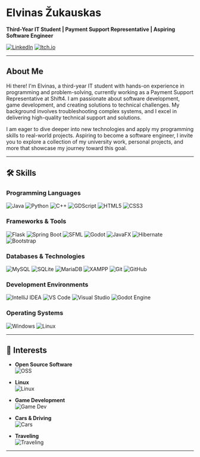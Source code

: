 # Elvinas Žukauskas

**Third-Year IT Student | Payment Support Representative | Aspiring Software Engineer**

[![LinkedIn](https://img.shields.io/badge/LinkedIn-%230077B5.svg?style=for-the-badge&logo=linkedin&logoColor=white)](https://www.linkedin.com/in/elvinas-%C5%BEukauskas/)
[![Itch.io](https://img.shields.io/badge/Itch.io-%23FA5C5C.svg?style=for-the-badge&logo=itch.io&logoColor=white)](https://m1zukash1.itch.io/)

---

## About Me

Hi there! I'm Elvinas, a third-year IT student with hands-on experience in programming and problem-solving, currently working as a Payment Support Representative at Shift4. I am passionate about software development, game development, and creating solutions to technical challenges. My background involves troubleshooting complex systems, and I excel in delivering high-quality technical support and solutions.

I am eager to dive deeper into new technologies and apply my programming skills to real-world projects. Aspiring to become a software engineer, I invite you to explore a collection of my university work, personal projects, and more that showcase my journey toward this goal.

---

## 🛠️ Skills

### Programming Languages
![Java](https://img.shields.io/badge/Java-ED8B00?style=for-the-badge&logo=openjdk&logoColor=white)
![Python](https://img.shields.io/badge/Python-3670A0?style=for-the-badge&logo=python&logoColor=ffdd54)
![C++](https://img.shields.io/badge/C%2B%2B-%2300599C.svg?style=for-the-badge&logo=c%2B%2B&logoColor=white)
![GDScript](https://img.shields.io/badge/GDScript-%23178bca.svg?style=for-the-badge&logo=godotengine&logoColor=white)
![HTML5](https://img.shields.io/badge/HTML5-%23E34F26.svg?style=for-the-badge&logo=html5&logoColor=white)
![CSS3](https://img.shields.io/badge/CSS3-%231572B6.svg?style=for-the-badge&logo=css3&logoColor=white)

### Frameworks & Tools
![Flask](https://img.shields.io/badge/Flask-%23000.svg?style=for-the-badge&logo=flask&logoColor=white)
![Spring Boot](https://img.shields.io/badge/Spring_Boot-%236DB33F.svg?style=for-the-badge&logo=springboot&logoColor=white)
![SFML](https://img.shields.io/badge/SFML-%23ff0000.svg?style=for-the-badge&logoColor=white)
![Godot](https://img.shields.io/badge/Godot-%23478cbf.svg?style=for-the-badge&logo=godotengine&logoColor=white)
![JavaFX](https://img.shields.io/badge/JavaFX-%236DB33F.svg?style=for-the-badge)
![Hibernate](https://img.shields.io/badge/Hibernate-%231b6ac6.svg?style=for-the-badge&logo=hibernate&logoColor=white)
![Bootstrap](https://img.shields.io/badge/Bootstrap-%23563D7C.svg?style=for-the-badge&logo=bootstrap&logoColor=white)

### Databases & Technologies
![MySQL](https://img.shields.io/badge/MySQL-%2300f.svg?style=for-the-badge&logo=mysql&logoColor=white)
![SQLite](https://img.shields.io/badge/SQLite-%2307405e.svg?style=for-the-badge&logo=sqlite&logoColor=white)
![MariaDB](https://img.shields.io/badge/MariaDB-%23003545.svg?style=for-the-badge&logo=mariadb&logoColor=white)
![XAMPP](https://img.shields.io/badge/XAMPP-F37623?style=for-the-badge&logo=xampp&logoColor=white)
![Git](https://img.shields.io/badge/Git-%23F05033.svg?style=for-the-badge&logo=git&logoColor=white)
![GitHub](https://img.shields.io/badge/GitHub-%23121011.svg?style=for-the-badge&logo=github&logoColor=white)

### Development Environments
![IntelliJ IDEA](https://img.shields.io/badge/IntelliJIDEA-000000.svg?style=for-the-badge&logo=intellij-idea&logoColor=white)
![VS Code](https://img.shields.io/badge/VS_Code-007ACC.svg?style=for-the-badge&logo=visual-studio-code&logoColor=white)
![Visual Studio](https://img.shields.io/badge/Visual_Studio-5C2D91.svg?style=for-the-badge&logo=visual%20studio&logoColor=white)
![Godot Engine](https://img.shields.io/badge/Godot-478cbf.svg?style=for-the-badge&logo=godotengine&logoColor=white)

### Operating Systems
![Windows](https://img.shields.io/badge/Windows-0078D6?style=for-the-badge&logo=windows&logoColor=white)
![Linux](https://img.shields.io/badge/Linux-FCC624?style=for-the-badge&logo=linux&logoColor=black)

---

## 🌱 Interests

- **Open Source Software**  
  ![OSS](https://img.shields.io/badge/Open%20Source-3DA639?style=for-the-badge&logo=opensourceinitiative&logoColor=white)
  
- **Linux**  
  ![Linux](https://img.shields.io/badge/Linux-FCC624?style=for-the-badge&logo=linux&logoColor=black)

- **Game Development**  
  ![Game Dev](https://img.shields.io/badge/Game_Dev-478cbf?style=for-the-badge&logo=godotengine&logoColor=white)

- **Cars & Driving**  
  ![Cars](https://img.shields.io/badge/License%20categories:-AM%2C%20B1%2C%20B-orange?style=for-the-badge)

- **Traveling**  
  ![Traveling](https://img.shields.io/badge/Travel-FF6347?style=for-the-badge&logoColor=white)

---
